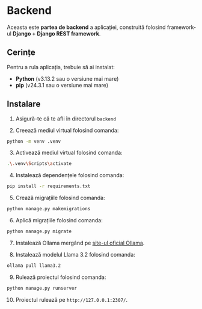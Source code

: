 # Backend
Aceasta este **partea de backend** a aplicației, construită folosind framework-ul **Django + Django REST framework**.

## Cerințe
Pentru a rula aplicația, trebuie să ai instalat:
* **Python** (v3.13.2 sau o versiune mai mare)
* **pip** (v24.3.1 sau o versiune mai mare)

## Instalare
1. Asigură-te că te afli în directorul `backend`

2. Creează mediul virtual folosind comanda:
```bash
python -m venv .venv
```

3. Activează mediul virtual folosind comanda:
```bash
.\.venv\Scripts\activate
```

4. Instalează dependențele folosind comanda:
```bash
pip install -r requirements.txt
```

5. Crează migrațiile folosind comanda:
```bash
python manage.py makemigrations
```

6. Aplică migrațiile folosind comanda:
```bash
python manage.py migrate
```

7. Instalează Ollama mergând pe [site-ul oficial Ollama](https://ollama.com/).

8. Instalează modelul Llama 3.2 folosind comanda:
```bash
ollama pull llama3.2
```

9. Rulează proiectul folosind comanda:
```bash
python manage.py runserver
```

10.  Proiectul rulează pe `http://127.0.0.1:2307/`.
